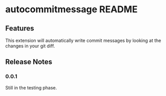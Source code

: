 # autocommitmessage README

## Features

This extension will automatically write commit messages by looking at the changes in your git diff. 

## Release Notes

### 0.0.1

Still in the testing phase.
